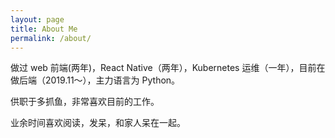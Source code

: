 ```yaml
---
layout: page
title: About Me
permalink: /about/
---
```


做过 web 前端(两年)，React Native（两年），Kubernetes 运维（一年），目前在做后端（2019.11～），主力语言为 Python。

供职于多抓鱼，非常喜欢目前的工作。

业余时间喜欢阅读，发呆，和家人呆在一起。
